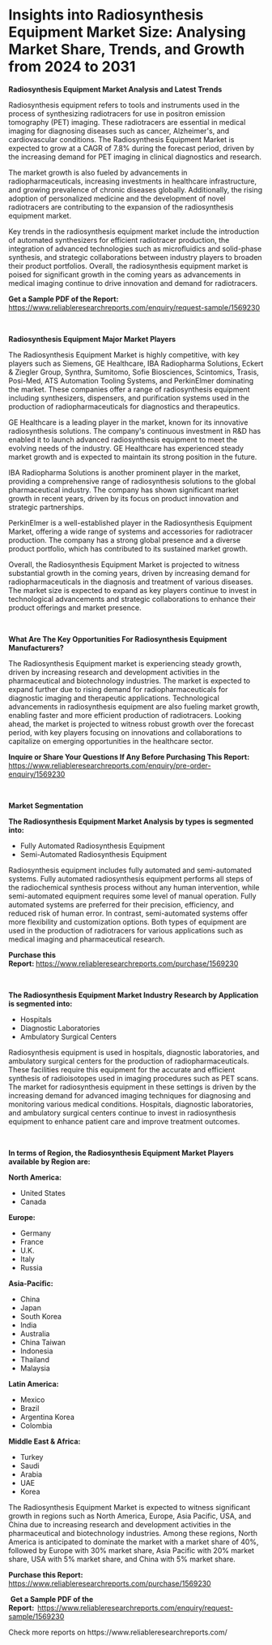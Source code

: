 <p><h1>Insights into Radiosynthesis Equipment Market Size: Analysing Market Share, Trends, and Growth from 2024 to 2031</h1></p><p><strong>Radiosynthesis Equipment Market Analysis and Latest Trends</strong></p>
<p><p>Radiosynthesis equipment refers to tools and instruments used in the process of synthesizing radiotracers for use in positron emission tomography (PET) imaging. These radiotracers are essential in medical imaging for diagnosing diseases such as cancer, Alzheimer's, and cardiovascular conditions. The Radiosynthesis Equipment Market is expected to grow at a CAGR of 7.8% during the forecast period, driven by the increasing demand for PET imaging in clinical diagnostics and research.</p><p>The market growth is also fueled by advancements in radiopharmaceuticals, increasing investments in healthcare infrastructure, and growing prevalence of chronic diseases globally. Additionally, the rising adoption of personalized medicine and the development of novel radiotracers are contributing to the expansion of the radiosynthesis equipment market.</p><p>Key trends in the radiosynthesis equipment market include the introduction of automated synthesizers for efficient radiotracer production, the integration of advanced technologies such as microfluidics and solid-phase synthesis, and strategic collaborations between industry players to broaden their product portfolios. Overall, the radiosynthesis equipment market is poised for significant growth in the coming years as advancements in medical imaging continue to drive innovation and demand for radiotracers.</p></p>
<p><strong>Get a Sample PDF of the Report:&nbsp;</strong> <a href="https://www.reliableresearchreports.com/enquiry/request-sample/1569230">https://www.reliableresearchreports.com/enquiry/request-sample/1569230</a></p>
<p>&nbsp;</p>
<p><strong>Radiosynthesis Equipment Major Market Players</strong></p>
<p><p>The Radiosynthesis Equipment Market is highly competitive, with key players such as Siemens, GE Healthcare, IBA Radiopharma Solutions, Eckert & Ziegler Group, Synthra, Sumitomo, Sofie Biosciences, Scintomics, Trasis, Posi-Med, ATS Automation Tooling Systems, and PerkinElmer dominating the market. These companies offer a range of radiosynthesis equipment including synthesizers, dispensers, and purification systems used in the production of radiopharmaceuticals for diagnostics and therapeutics.</p><p>GE Healthcare is a leading player in the market, known for its innovative radiosynthesis solutions. The company's continuous investment in R&D has enabled it to launch advanced radiosynthesis equipment to meet the evolving needs of the industry. GE Healthcare has experienced steady market growth and is expected to maintain its strong position in the future.</p><p>IBA Radiopharma Solutions is another prominent player in the market, providing a comprehensive range of radiosynthesis solutions to the global pharmaceutical industry. The company has shown significant market growth in recent years, driven by its focus on product innovation and strategic partnerships.</p><p>PerkinElmer is a well-established player in the Radiosynthesis Equipment Market, offering a wide range of systems and accessories for radiotracer production. The company has a strong global presence and a diverse product portfolio, which has contributed to its sustained market growth.</p><p>Overall, the Radiosynthesis Equipment Market is projected to witness substantial growth in the coming years, driven by increasing demand for radiopharmaceuticals in the diagnosis and treatment of various diseases. The market size is expected to expand as key players continue to invest in technological advancements and strategic collaborations to enhance their product offerings and market presence.</p></p>
<p>&nbsp;</p>
<p><strong>What Are The Key Opportunities For Radiosynthesis Equipment Manufacturers?</strong></p>
<p><p>The Radiosynthesis Equipment market is experiencing steady growth, driven by increasing research and development activities in the pharmaceutical and biotechnology industries. The market is expected to expand further due to rising demand for radiopharmaceuticals for diagnostic imaging and therapeutic applications. Technological advancements in radiosynthesis equipment are also fueling market growth, enabling faster and more efficient production of radiotracers. Looking ahead, the market is projected to witness robust growth over the forecast period, with key players focusing on innovations and collaborations to capitalize on emerging opportunities in the healthcare sector.</p></p>
<p><strong>Inquire or Share Your Questions If Any Before Purchasing This Report:</strong> <a href="https://www.reliableresearchreports.com/enquiry/pre-order-enquiry/1569230">https://www.reliableresearchreports.com/enquiry/pre-order-enquiry/1569230</a></p>
<p>&nbsp;</p>
<p><strong>Market Segmentation</strong></p>
<p><strong>The Radiosynthesis Equipment Market Analysis by types is segmented into:</strong></p>
<p><ul><li>Fully Automated Radiosynthesis Equipment</li><li>Semi-Automated Radiosynthesis Equipment</li></ul></p>
<p><p>Radiosynthesis equipment includes fully automated and semi-automated systems. Fully automated radiosynthesis equipment performs all steps of the radiochemical synthesis process without any human intervention, while semi-automated equipment requires some level of manual operation. Fully automated systems are preferred for their precision, efficiency, and reduced risk of human error. In contrast, semi-automated systems offer more flexibility and customization options. Both types of equipment are used in the production of radiotracers for various applications such as medical imaging and pharmaceutical research.</p></p>
<p><strong>Purchase this Report:&nbsp;</strong><a href="https://www.reliableresearchreports.com/purchase/1569230">https://www.reliableresearchreports.com/purchase/1569230</a></p>
<p>&nbsp;</p>
<p><strong>The Radiosynthesis Equipment Market Industry Research by Application is segmented into:</strong></p>
<p><ul><li>Hospitals</li><li>Diagnostic Laboratories</li><li>Ambulatory Surgical Centers</li></ul></p>
<p><p>Radiosynthesis equipment is used in hospitals, diagnostic laboratories, and ambulatory surgical centers for the production of radiopharmaceuticals. These facilities require this equipment for the accurate and efficient synthesis of radioisotopes used in imaging procedures such as PET scans. The market for radiosynthesis equipment in these settings is driven by the increasing demand for advanced imaging techniques for diagnosing and monitoring various medical conditions. Hospitals, diagnostic laboratories, and ambulatory surgical centers continue to invest in radiosynthesis equipment to enhance patient care and improve treatment outcomes.</p></p>
<p>&nbsp;</p>
<p><strong>In terms of Region, the Radiosynthesis Equipment Market Players available by Region are:</strong></p>
<p>
    <p> <strong> North America: </strong>
        <ul>
            <li>United States</li>
            <li>Canada</li>
        </ul>
        </p> 
    <p> <strong> Europe: </strong>
        <ul>
            <li>Germany</li>
            <li>France</li>
            <li>U.K.</li>
            <li>Italy</li>
            <li>Russia</li>
        </ul>
        </p> 
    <p> <strong> Asia-Pacific: </strong>
        <ul>
            <li>China</li>
            <li>Japan</li>
            <li>South Korea</li>
            <li>India</li>
            <li>Australia</li>
            <li>China Taiwan</li>
            <li>Indonesia</li>
            <li>Thailand</li>
            <li>Malaysia</li>
        </ul>
        </p> 
    <p> <strong> Latin America: </strong>
        <ul>
            <li>Mexico</li>
            <li>Brazil</li>
            <li>Argentina Korea</li>
            <li>Colombia</li>
        </ul>
        </p> 
    <p> <strong> Middle East & Africa: </strong>
        <ul>
            <li>Turkey</li>
            <li>Saudi</li>
            <li>Arabia</li>
            <li>UAE</li>
            <li>Korea</li>
        </ul>
    </p>
    </p>
<p><p>The Radiosynthesis Equipment Market is expected to witness significant growth in regions such as North America, Europe, Asia Pacific, USA, and China due to increasing research and development activities in the pharmaceutical and biotechnology industries. Among these regions, North America is anticipated to dominate the market with a market share of 40%, followed by Europe with 30% market share, Asia Pacific with 20% market share, USA with 5% market share, and China with 5% market share.</p></p>
<p><strong>Purchase this Report: </strong><a href="https://www.reliableresearchreports.com/purchase/1569230">https://www.reliableresearchreports.com/purchase/1569230</a></p>
<p>&nbsp;<strong>Get a Sample PDF of the Report:&nbsp;&nbsp;</strong><a href="https://www.reliableresearchreports.com/enquiry/request-sample/1569230">https://www.reliableresearchreports.com/enquiry/request-sample/1569230</a></p>
<p><strong></strong></p>
<p>Check more reports on https://www.reliableresearchreports.com/</p>